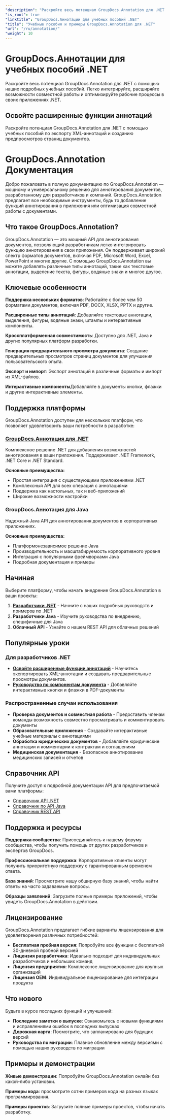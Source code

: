 ```yaml
---
"description": "Раскройте весь потенциал GroupDocs.Annotation для .NET с помощью наших обучающих программ. Простая интеграция, улучшение совместной работы и оптимизация рабочих процессов."
"is_root": true
"linktitle": "GroupDocs.Аннотации для учебных пособий .NET"
"title": "Учебные пособия и примеры GroupDocs.Annotation для .NET"
"url": "/ru/annotation/"
"weight": 10
---
```


# GroupDocs.Аннотации для учебных пособий .NET

Раскройте весь потенциал GroupDocs.Annotation для .NET с помощью наших подробных учебных пособий. Легко интегрируйте, расширяйте возможности совместной работы и оптимизируйте рабочие процессы в своих приложениях .NET.

## Освойте расширенные функции аннотаций

Раскройте потенциал GroupDocs.Annotation для .NET с помощью учебных пособий по экспорту XML-аннотаций и созданию предпросмотров страниц документов.


# GroupDocs.Annotation Документация

Добро пожаловать в полную документацию по GroupDocs.Annotation — мощному и универсальному решению для аннотирования документов, разработанному для разработчиков и компаний. GroupDocs.Annotation предлагает все необходимые инструменты, будь то добавление функций аннотирования в приложения или оптимизация совместной работы с документами.

## Что такое GroupDocs.Annotation?

GroupDocs.Annotation — это мощный API для аннотирования документов, позволяющий разработчикам легко интегрировать функцию аннотирования в свои приложения. Он поддерживает широкий спектр форматов документов, включая PDF, Microsoft Word, Excel, PowerPoint и многие другие. С помощью GroupDocs.Annotation вы можете добавлять различные типы аннотаций, такие как текстовые аннотации, выделение текста, фигуры, водяные знаки и многое другое.

## Ключевые особенности

**Поддержка нескольких форматов**: Работайте с более чем 50 форматами документов, включая PDF, DOCX, XLSX, PPTX и другие.

**Расширенные типы аннотаций**: Добавляйте текстовые аннотации, выделения, фигуры, водяные знаки, штампы и интерактивные компоненты.

**Кроссплатформенная совместимость**: Доступно для .NET, Java и других популярных платформ разработки.

**Генерация предварительного просмотра документа**: Создание предварительных просмотров страниц документов для улучшения пользовательского опыта.

**Экспорт и импорт**: Экспорт аннотаций в различные форматы и импорт из XML-файлов.

**Интерактивные компоненты**Добавляйте в документы кнопки, флажки и другие интерактивные элементы.

## Поддержка платформы

GroupDocs.Annotation доступен для нескольких платформ, что позволяет удовлетворить ваши потребности в разработке:

### [GroupDocs.Аннотация для .NET](/annotation/net/)
Комплексное решение .NET для добавления возможностей аннотирования в ваши приложения. Поддерживает .NET Framework, .NET Core и .NET Standard.

**Основные преимущества:**
- Простая интеграция с существующими приложениями .NET
- Комплексный API для всех операций с аннотациями
- Поддержка как настольных, так и веб-приложений
- Широкие возможности настройки

### GroupDocs.Аннотация для Java
Надежный Java API для аннотирования документов в корпоративных приложениях.

**Основные преимущества:**
- Платформонезависимое решение Java
- Производительность и масштабируемость корпоративного уровня
- Интеграция с популярными фреймворками Java
- Подробная документация и примеры

## Начиная

Выберите платформу, чтобы начать внедрение GroupDocs.Annotation в ваши проекты:

1. **[Разработчики .NET](/annotation/net/)** - Начните с наших подробных руководств и примеров по .NET
2. **Разработчики Java** - Изучите руководства по внедрению, специфичные для Java
3. **Облачный API** - Узнайте о нашем REST API для облачных решений

## Популярные уроки

### Для разработчиков .NET
- **[Освойте расширенные функции аннотаций](/annotation/net/master-advanced-annotation-features/)** - Научитесь экспортировать XML-аннотации и создавать предварительные просмотры документов.
- **[Руководство по компонентам документа](/annotation/net/guide-to-document-components/)** - Добавляйте интерактивные кнопки и флажки в PDF-документы

### Распространенные случаи использования
- **Проверка документов и совместная работа** - Предоставить членам команды возможность совместно просматривать и комментировать документы
- **Образовательные приложения** - Создавайте интерактивные учебные материалы с аннотациями
- **Обработка юридических документов** - Добавляйте юридические аннотации и комментарии к контрактам и соглашениям
- **Медицинская документация** - Безопасное аннотирование медицинских записей и отчетов

## Справочник API

Получите доступ к подробной документации API для предпочитаемой вами платформы:

- [Справочник API .NET](https://reference.groupdocs.com/annotation/net/)
- [Справочник по API Java](https://reference.groupdocs.com/annotation/java/)
- [Справочник REST API](https://reference.groupdocs.com/annotation/rest/)

## Поддержка и ресурсы

**Поддержка сообщества**: Присоединяйтесь к нашему форуму сообщества, чтобы получить помощь от других разработчиков и экспертов GroupDocs.

**Профессиональная поддержка**: Корпоративные клиенты могут получить приоритетную поддержку с гарантированным временем ответа.

**База знаний**: Просмотрите нашу обширную базу знаний, чтобы найти ответы на часто задаваемые вопросы.

**Образцы заявлений**: Загрузите полные примеры приложений, чтобы увидеть GroupDocs.Annotation в действии.

## Лицензирование

GroupDocs.Annotation предлагает гибкие варианты лицензирования для удовлетворения различных потребностей:

- **Бесплатная пробная версия**: Попробуйте все функции с бесплатной 30-дневной пробной версией
- **Лицензия разработчика**: Идеально подходит для индивидуальных разработчиков и небольших команд
- **Лицензия предприятия**: Комплексное лицензирование для крупных организаций
- **Лицензия OEM**: Индивидуальное лицензирование для интеграции продукта

## Что нового

Будьте в курсе последних функций и улучшений:

- **Последние заметки о выпуске**: Ознакомьтесь с новыми функциями и исправлениями ошибок в последних выпусках
- **Дорожная карта**: Посмотрите, что запланировано для будущих версий
- **Руководства по миграции**: Плавное обновление между версиями с помощью наших руководств по миграции

## Примеры и демонстрации

**Живые демонстрации**: Попробуйте GroupDocs.Annotation онлайн без какой-либо установки.

**Примеры кода**: просмотрите сотни примеров кода на разных языках программирования.

**Примеры проектов**: Загрузите полные примеры проектов, чтобы начать разработку.